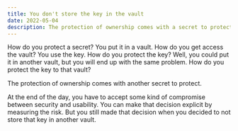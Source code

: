 ```yaml
---
title: You don't store the key in the vault
date: 2022-05-04
description: The protection of ownership comes with a secret to protect.
---
```


How do you protect a secret? You put it in a vault. How do you get access the vault? You use the key. How do you protect the key? Well, you could put it in another vault, but you will end up with the same problem. How do you protect the key to that vault?

The protection of ownership comes with another secret to protect.

At the end of the day, you have to accept some kind of compromise between security and usability. You can make that decision explicit by measuring the risk. But you still made that decision when you decided to not store that key in another vault.
